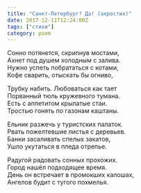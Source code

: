 ```yaml
---
title: "Санкт-Петербург? Да! (акростих)"
date: 2017-12-11T12:24:00Z
tags: ["стихи"]
category: poem
---
```


Сонно потянется, скрипнув мостами,   
Ахнет под душем холодным с залива.   
Нужно успеть побрататься с котами,   
Кофе сварить, отыскать бы огниво, 

Трубку набить. Любоваться как тает   
Порванный тюль кружевного тумана.   
Есть с аппетитом крылатые стаи.   
Тростью гонять по газонам каштаны. 

Ельник разжечь у туристских палаток.   
Рвать пожелтевшие листья с деревьев.   
Банки засаливать спелых закатов,   
Ушло укутаться в пледа отрепье. 

Радугой радовать сонных прохожих.   
Город нашёл подходящее время.   
День он встречает в промокших калошах,   
Ангелов будит с тугого похмелья.  

